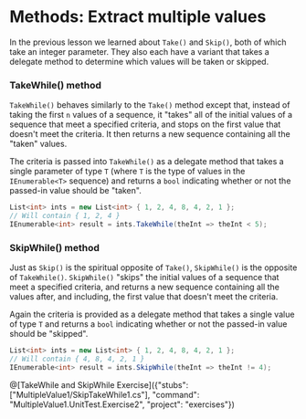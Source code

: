 [//]: # (GENERATED FILE -- DO NOT EDIT)
# Methods: Extract multiple values

In the previous lesson we learned about `Take()` and `Skip()`, both of which take an integer parameter. They also each have a variant that takes a delegate method to determine which values will be taken or skipped.

### TakeWhile() method
`TakeWhile()` behaves similarly to the `Take()` method except that, instead of taking the first `n` values of a sequence, it "takes" all of the initial values of a sequence that meet a specified criteria, and stops on the first value that doesn't meet the criteria. It then returns a new sequence containing all the "taken" values.

The criteria is passed into `TakeWhile()` as a delegate method that takes a single parameter of type `T` (where `T` is the type of values in the `IEnumerable<T>` sequence) and returns a `bool` indicating whether or not the passed-in value should be "taken".

```csharp
List<int> ints = new List<int> { 1, 2, 4, 8, 4, 2, 1 };
// Will contain { 1, 2, 4 }
IEnumerable<int> result = ints.TakeWhile(theInt => theInt < 5);
```

### SkipWhile() method
Just as `Skip()` is the spiritual opposite of `Take()`, `SkipWhile()` is the opposite of `TakeWhile()`. `SkipWhile()` "skips" the initial values of a sequence that meet a specified criteria, and returns a new sequence containing all the values after, and including, the first value that doesn't meet the criteria.

Again the criteria is provided as a delegate method that takes a single value of type `T` and returns a `bool` indicating whether or not the passed-in value should be "skipped".

```csharp
List<int> ints = new List<int> { 1, 2, 4, 8, 4, 2, 1 };
// Will contain { 4, 8, 4, 2, 1 }
IEnumerable<int> result = ints.SkipWhile(theInt => theInt != 4);
```

@[TakeWhile and SkipWhile Exercise]({"stubs": ["MultipleValue1/SkipTakeWhile1.cs"], "command": "MultipleValue1.UnitTest.Exercise2", "project": "exercises"})